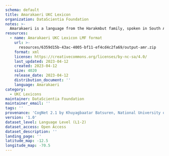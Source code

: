 ```yaml
---
schema: default
title: Amarakaeri UKC Lexicon
organization: DataScientia Foundation
notes: >-
  Amarakaeri is a language from the Harakmbut family, spoken in South America. The UKC Lexicon of Amarakaeri is represented as a lexico-semantic network. It consists of words, word senses, synsets, as well as sense-level and synset-level relationships.
resources:
  - name: Amarakaeri UKC Lexicon LMF format
    url: >-
      resources/6359d15b-43ac-4005-bf11-ef4cd4c2fa69/output-amr.zip
    format: xml
    license: https://creativecommons.org/licenses/by-nc-sa/4.0/
    last_updated: 2023-04-12
    created: 2023-04-12
    size: 4020
    release_date: 2023-04-12
    distribution_document: ''
    language: Amarakaeri
category:
  - UKC Lexicons
maintainer: DataScientia Foundation
maintainer_email: ''
tags: ''
provenance: 'CogNet 2.1 by Khuyagbaatar Batsuren, National University of Mongolia (http://cognet.ukc.disi.unitn.it); Native Languages of the Americas 2021.11. by Laura Redish and Orrin Lewis (http://www.native-languages.org); Princeton WordNet 2.1 by Princeton University (https://wordnet.princeton.edu)'
version: '1.0'
dataset_level: Language Level (L1-2)
dataset_access: Open Access
dataset_description: ''
landing_page: ''
latitude_map: -12.5
longitude_map: -70.5
---
```

